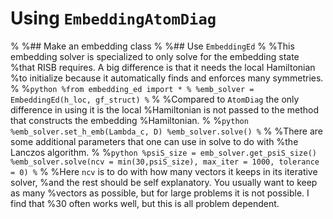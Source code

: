 # Using `EmbeddingAtomDiag`

%
%## Make an embedding class
%
%## Use `EmbeddingEd`
%
%This embedding solver is specialized to only solve for the embedding state
%that RISB requires. A big difference is that it needs the local Hamiltonian 
%to initialize because it automatically finds and enforces many symmetries.
%
%```python
%from embedding_ed import *
%
%emb_solver = EmbeddingEd(h_loc, gf_struct)
%```
%
%Compared to `AtomDiag` the only difference in using it is the local 
%Hamiltonian is not passed to the method that constructs the embedding 
%Hamiltonian.
%
%```python
%emb_solver.set_h_emb(Lambda_c, D)
%emb_solver.solve()
%```
%
%There are some additional parameters that one can use in solve to do with 
%the Lanczos algorithm.
%
%```python
%psiS_size = emb_solver.get_psiS_size()
%emb_solver.solve(ncv = min(30,psiS_size), max_iter = 1000, tolerance = 0)
%```
%
%Here `ncv` is to do with how many vectors it keeps in its iterative solver, 
%and the rest should be self explanatory. You usually want to keep as many 
%vectors as possible, but for large problems it is not possible. I find that 
%30 often works well, but this is all problem dependent.